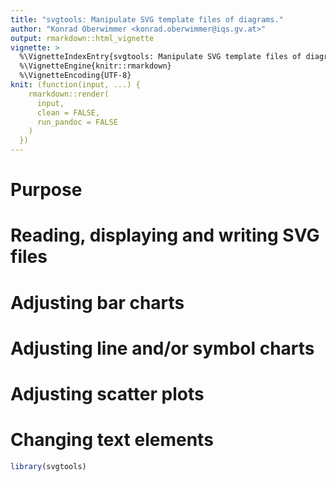 ```yaml
---
title: "svgtools: Manipulate SVG template files of diagrams."
author: "Konrad Oberwimmer <konrad.oberwimmer@iqs.gv.at>"
output: rmarkdown::html_vignette
vignette: >
  %\VignetteIndexEntry{svgtools: Manipulate SVG template files of diagrams.}
  %\VignetteEngine{knitr::rmarkdown}
  %\VignetteEncoding{UTF-8}
knit: (function(input, ...) {
    rmarkdown::render(
      input,
      clean = FALSE,
      run_pandoc = FALSE
    )
  })
---
```




# Purpose

# Reading, displaying and writing SVG files

# Adjusting bar charts

# Adjusting line and/or symbol charts

# Adjusting scatter plots

# Changing text elements


```r
library(svgtools)
```
